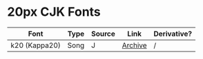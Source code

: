 # 20px CJK Fonts

| Font | Type | Source | Link | Derivative? |
| --- | --- | --- | --- | --- |
| k20 (Kappa20) | Song | J | [Archive](https://web.archive.org/web/20080920110120/http://kappa.allnet.ne.jp/20dot.fonts/) | / |